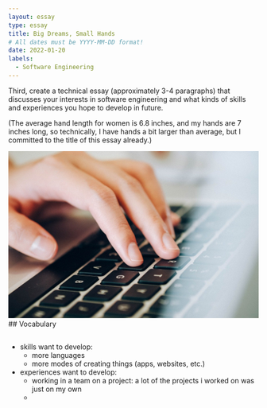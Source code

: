 ```yaml
---
layout: essay
type: essay
title: Big Dreams, Small Hands
# All dates must be YYYY-MM-DD format!
date: 2022-01-20
labels:
  - Software Engineering
---
```


Third, create a technical essay (approximately 3-4 paragraphs) that discusses your interests in software engineering and what kinds of skills and experiences you hope to develop in future.

(The average hand length for women is 6.8 inches, and my hands are 7 inches long, so technically, I have hands a bit larger than average, but I committed to the title of this essay already.) 

<img class="ui medium right floated rounded image" src="../images/hands.jpg">
## Vocabulary

## 
- skills want to develop:
  - more languages
  - more modes of creating things (apps, websites, etc.) 
- experiences want to develop:
  - working in a team on a project: a lot of the projects i worked on was just on my own
  - 
